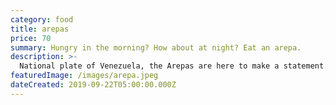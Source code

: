 ```yaml
---
category: food
title: arepas
price: 70
summary: Hungry in the morning? How about at night? Eat an arepa.
description: >-
  National plate of Venezuela, the Arepas are here to make a statement. A grilled flat, round patty filled with about anything you have in mind. Meats, avocado, cheese...
featuredImage: /images/arepa.jpeg
dateCreated: 2019-09-22T05:00:00.000Z
---
```

